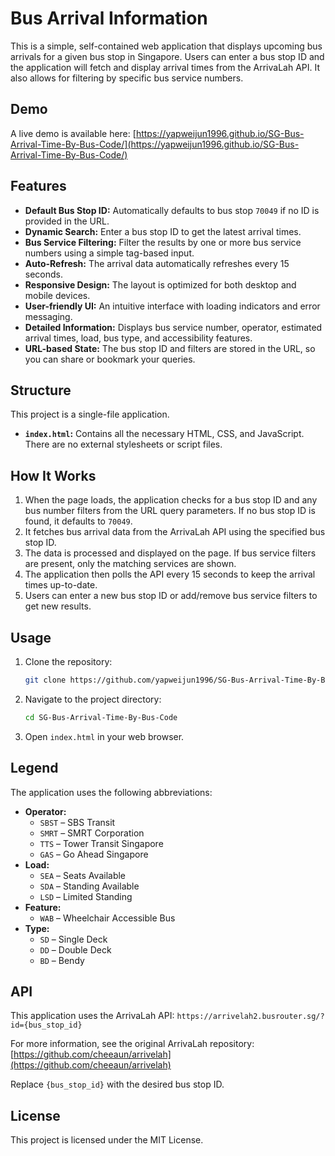 # Bus Arrival Information

This is a simple, self-contained web application that displays upcoming bus arrivals for a given bus stop in Singapore. Users can enter a bus stop ID and the application will fetch and display arrival times from the ArrivaLah API. It also allows for filtering by specific bus service numbers.

## Demo

A live demo is available here: [https://yapweijun1996.github.io/SG-Bus-Arrival-Time-By-Bus-Code/](https://yapweijun1996.github.io/SG-Bus-Arrival-Time-By-Bus-Code/)

## Features

- **Default Bus Stop ID:** Automatically defaults to bus stop `70049` if no ID is provided in the URL.
- **Dynamic Search:** Enter a bus stop ID to get the latest arrival times.
- **Bus Service Filtering:** Filter the results by one or more bus service numbers using a simple tag-based input.
- **Auto-Refresh:** The arrival data automatically refreshes every 15 seconds.
- **Responsive Design:** The layout is optimized for both desktop and mobile devices.
- **User-friendly UI:** An intuitive interface with loading indicators and error messaging.
- **Detailed Information:** Displays bus service number, operator, estimated arrival times, load, bus type, and accessibility features.
- **URL-based State:** The bus stop ID and filters are stored in the URL, so you can share or bookmark your queries.

## Structure

This project is a single-file application.
- **`index.html`:** Contains all the necessary HTML, CSS, and JavaScript. There are no external stylesheets or script files.

## How It Works

1.  When the page loads, the application checks for a bus stop ID and any bus number filters from the URL query parameters. If no bus stop ID is found, it defaults to `70049`.
2.  It fetches bus arrival data from the ArrivaLah API using the specified bus stop ID.
3.  The data is processed and displayed on the page. If bus service filters are present, only the matching services are shown.
4.  The application then polls the API every 15 seconds to keep the arrival times up-to-date.
5.  Users can enter a new bus stop ID or add/remove bus service filters to get new results.

## Usage

1.  Clone the repository:
    ```bash
    git clone https://github.com/yapweijun1996/SG-Bus-Arrival-Time-By-Bus-Code.git
    ```
2.  Navigate to the project directory:
    ```bash
    cd SG-Bus-Arrival-Time-By-Bus-Code
    ```
3.  Open `index.html` in your web browser.

## Legend

The application uses the following abbreviations:

-   **Operator:**
    -   `SBST` – SBS Transit
    -   `SMRT` – SMRT Corporation
    -   `TTS` – Tower Transit Singapore
    -   `GAS` – Go Ahead Singapore
-   **Load:**
    -   `SEA` – Seats Available
    -   `SDA` – Standing Available
    -   `LSD` – Limited Standing
-   **Feature:**
    -   `WAB` – Wheelchair Accessible Bus
-   **Type:**
    -   `SD` – Single Deck
    -   `DD` – Double Deck
    -   `BD` – Bendy

## API

This application uses the ArrivaLah API:
`https://arrivelah2.busrouter.sg/?id={bus_stop_id}`

For more information, see the original ArrivaLah repository: [https://github.com/cheeaun/arrivelah](https://github.com/cheeaun/arrivelah)

Replace `{bus_stop_id}` with the desired bus stop ID.

## License

This project is licensed under the MIT License.
